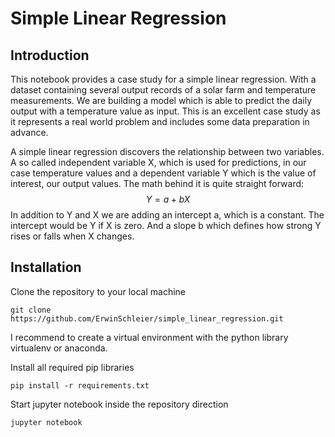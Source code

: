 # Simple Linear Regression

## Introduction

This notebook provides a case study for a simple linear regression. With a dataset containing several output records of a solar farm and temperature measurements. We are building a model which is able to predict the daily output with a temperature value as input. This is an excellent case study as it represents a real world problem and includes some data preparation in advance.

A simple linear regression discovers the relationship between two variables. A so called independent variable X, which is used for predictions, in our case  temperature values and a dependent variable Y which is the value of interest, our output values. The math behind it is quite straight forward: 
$$ Y = a + bX$$
In addition to Y and X we are adding an intercept a, which is a constant. The intercept would be Y if X is zero. And a slope b which defines how strong Y rises or falls when X changes.

## Installation
Clone the repository to your local machine
```
git clone https://github.com/ErwinSchleier/simple_linear_regression.git
```

I recommend to create a virtual environment with the python library virtualenv or anaconda.

Install all required pip libraries
```
pip install -r requirements.txt
```

Start jupyter notebook inside the repository direction
```
jupyter notebook
```

